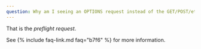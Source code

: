 ```yaml
---
question: Why am I seeing an OPTIONS request instead of the GET/POST/etc. request I wanted?
---
```


That is the *preflight request*.

See {% include faq-link.md faq="b7f6" %} for more information.
